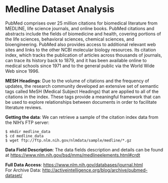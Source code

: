 Medline Dataset Analysis
==============

PubMed comprises over 25 million citations for biomedical literature from MEDLINE, life science journals, and online books. PubMed citations and abstracts include the fields of biomedicine and health, covering portions of the life sciences, behavioral sciences, chemical sciences, and bioengineering. PubMed also provides access to additional relevant web sites and links to the other NCBI molecular biology resources. Its citation index, which tracks the publication of articles across thousands of journals, can trace its history back to 1879, and it has been available online to medical schools since 1971 and to the general public via the World Wide Web since 1996.  

**MESH Headings**: Due to the volume of citations and the frequency of updates, the research community
developed an extensive set of semantic tags called MeSH (Medical Subject Headings) that are applied to all of the citations in the index. These tags provide a meaningful framework that can be used to explore relationships between documents in order to facilitate literature reviews.  

**Getting the data**: We can retrieve a sample of the citation index data from the NIH’s FTP server:  
```
$ mkdir medline_data
$ cd medline_data
$ wget ftp://ftp.nlm.nih.gov/nlmdata/sample/medline/*.gz
```
**Data Field Description**: The data fields description and details can be found at https://www.nlm.nih.gov/bsd/mms/medlineelements.html#crdt  

**Full Data Access**: https://www.nlm.nih.gov/databases/journal.html  
For Archive Data: http://activeintelligence.org/blog/archive/pubmed-dataset/


